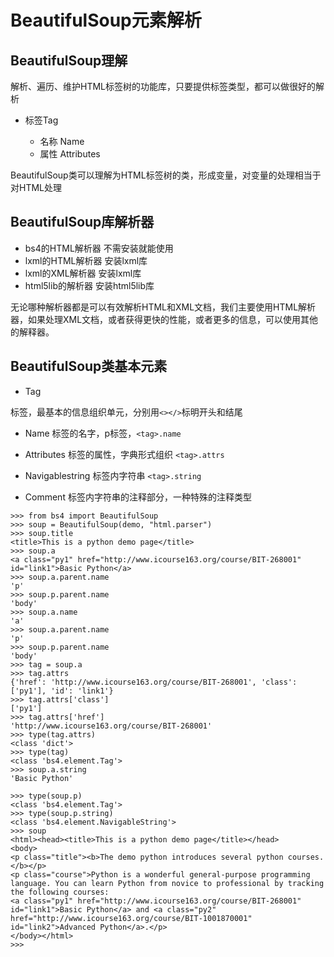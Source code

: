 # BeautifulSoup元素解析

## BeautifulSoup理解

解析、遍历、维护HTML标签树的功能库，只要提供标签类型，都可以做很好的解析

- 标签Tag <p>
    - 名称 Name
    - 属性 Attributes

BeautifulSoup类可以理解为HTML标签树的类，形成变量，对变量的处理相当于对HTML处理

## BeautifulSoup库解析器

- bs4的HTML解析器
不需安装就能使用
- lxml的HTML解析器 
安装lxml库
- lxml的XML解析器
安装lxml库
- html5lib的解析器
安装html5lib库

无论哪种解析器都是可以有效解析HTML和XML文档，我们主要使用HTML解析器，如果处理XML文档，或者获得更快的性能，或者更多的信息，可以使用其他的解释器。

## BeautifulSoup类基本元素

- Tag 

标签，最基本的信息组织单元，分别用```<></>```标明开头和结尾

- Name
标签的名字，p标签，```<tag>.name```

- Attributes
标签的属性，字典形式组织 ```<tag>.attrs```

- Navigablestring 
标签内字符串 ```<tag>.string```

- Comment
标签内字符串的注释部分，一种特殊的注释类型

```
>>> from bs4 import BeautifulSoup
>>> soup = BeautifulSoup(demo, "html.parser")
>>> soup.title
<title>This is a python demo page</title>
>>> soup.a
<a class="py1" href="http://www.icourse163.org/course/BIT-268001" id="link1">Basic Python</a>
>>> soup.a.parent.name
'p'
>>> soup.p.parent.name
'body'
>>> soup.a.name
'a'
>>> soup.a.parent.name
'p'
>>> soup.p.parent.name
'body'
>>> tag = soup.a
>>> tag.attrs
{'href': 'http://www.icourse163.org/course/BIT-268001', 'class': ['py1'], 'id': 'link1'}
>>> tag.attrs['class']
['py1']
>>> tag.attrs['href']
'http://www.icourse163.org/course/BIT-268001'
>>> type(tag.attrs)
<class 'dict'>
>>> type(tag)
<class 'bs4.element.Tag'>
>>> soup.a.string
'Basic Python'

>>> type(soup.p)
<class 'bs4.element.Tag'>
>>> type(soup.p.string)
<class 'bs4.element.NavigableString'>
>>> soup
<html><head><title>This is a python demo page</title></head>
<body>
<p class="title"><b>The demo python introduces several python courses.</b></p>
<p class="course">Python is a wonderful general-purpose programming language. You can learn Python from novice to professional by tracking the following courses:
<a class="py1" href="http://www.icourse163.org/course/BIT-268001" id="link1">Basic Python</a> and <a class="py2" href="http://www.icourse163.org/course/BIT-1001870001" id="link2">Advanced Python</a>.</p>
</body></html>
>>>

```